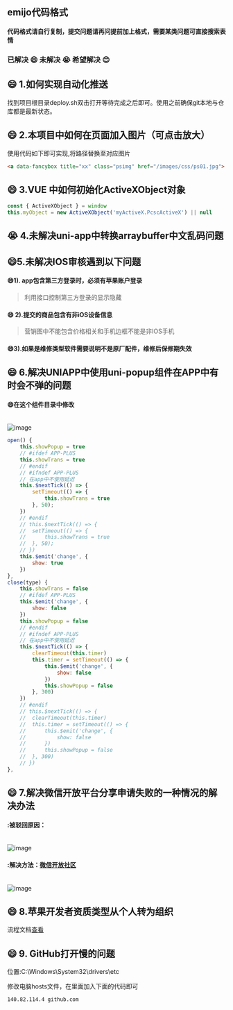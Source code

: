 <!--
 * @Desc: ---   ----
 * @Date: 2019-12-23 10:25:25
 * @LastEditors: 刘
 * @LastEditTime: 2020-05-29 19:51:57
 -->
##  emijo代码格式
#### 代码格式请自行复制，提交问题请再问提前加上格式，需要某类问题可直接搜索表情
### 已解决 :smile:  未解决 :sob:  希望解决 :blush:

## :smile: 1.如何实现自动化推送
找到项目根目录deploy.sh双击打开等待完成之后即可。使用之前确保git本地与仓库都是最新状态。
## :smile: 2.本项目中如何在页面加入图片（可点击放大）
使用代码如下即可实现,将路径替换至对应图片
``` html
<a data-fancybox title="xx" class="psimg" href="/images/css/ps01.jpg">![案例视图](/images/css/ps01.jpg)</a>
```
## :smile: 3.VUE 中如何初始化ActiveXObject对象
``` js
const { ActiveXObject } = window
this.myObject = new ActiveXObject('myActiveX.PcscActiveX') || null
````

## :sob: 4.未解决uni-app中转换arraybuffer中文乱码问题

## :smile:5.未解决IOS审核遇到以下问题

####  :smile:1). app包含第三方登录时，必须有苹果账户登录

> 利用接口控制第三方登录的显示隐藏

#### :smile: 2).提交的商品包含有非iOS设备信息

> 营销图中不能包含价格相关和手机边框不能是非IOS手机

#### :smile:3).如果是维修类型软件需要说明不是原厂配件，维修后保修期失效

## :smile: 6.解决UNIAPP中使用uni-popup组件在APP中有时会不弹的问题
#### :smile:在这个组件目录中修改
<br/>![image](./image/ml.png)

```javascript
open() {
    this.showPopup = true
    // #ifdef APP-PLUS
    this.showTrans = true
    // #endif
    // #ifndef APP-PLUS
    // 在app中不使用延迟
    this.$nextTick(() => {
        setTimeout(() => {
            this.showTrans = true
        }, 50);
    })
    // #endif
    // this.$nextTick(() => {
    // 	setTimeout(() => {
    // 		this.showTrans = true
    // 	}, 50);
    // })
    this.$emit('change', {
        show: true
    })
},
close(type) {
    this.showTrans = false
    // #ifdef APP-PLUS
    this.$emit('change', {
        show: false
    })
    this.showPopup = false
    // #endif
    // #ifndef APP-PLUS
    // 在app中不使用延迟
    this.$nextTick(() => {
        clearTimeout(this.timer)
        this.timer = setTimeout(() => {
            this.$emit('change', {
                show: false
            })
            this.showPopup = false
        }, 300)
    })
    // #endif
    // this.$nextTick(() => {
    // 	clearTimeout(this.timer)
    // 	this.timer = setTimeout(() => {
    // 		this.$emit('change', {
    // 			show: false
    // 		})
    // 		this.showPopup = false
    // 	}, 300)
    // })
},
```

## :smile: 7.解决微信开放平台分享申请失败的一种情况的解决办法
#### :被驳回原因：
<br/>![image](./image/7.1.png)

#### :解决方法：[微信开放社区](https://developers.weixin.qq.com/community/develop/doc/00082460f449a8c77f4a4bad75ac00?jumpto=reply&parent_commentid=000c44b92dc0b84a724a92d7f518&commentid=000ae2ac22ce70c18e4ae19d65b0)
<br/>![image](./image/7.2.png)

## :smile: 8.苹果开发者资质类型从个人转为组织

流程文档[查看](http://39.99.37.143:3000/liuzhen/iOS_Dev.git)

## 😄 9. GitHub打开慢的问题

位置:C:\Windows\System32\drivers\etc

修改电脑hosts文件，在里面加入下面的代码即可

````
140.82.114.4 github.com
````







